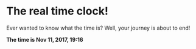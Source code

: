 # The real time clock!

Ever wanted to know what the time is? Well, your journey is about to end!

**The time is Nov 11, 2017, 19:16**